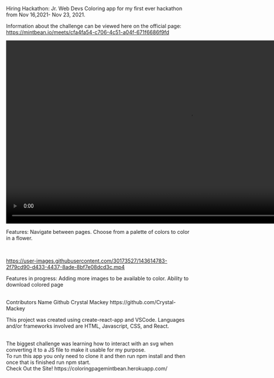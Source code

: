Hiring Hackathon: Jr. Web Devs
Coloring app for my first ever hackathon from Nov 16,2021- Nov 23, 2021.



Information about the challenge can be viewed here on the official page: https://mintbean.io/meets/cfa4fa54-c706-4c51-a04f-671f6686f9fd


<video withd="750" height="500" controls> <source src="src/components/video/ColoringFlower.mp4" type="video/mp4"/> </video>

Features:
Navigate between pages.
Choose from a palette of colors to color in a flower.

<br/>

https://user-images.githubusercontent.com/30173527/143614783-2f79cd90-d433-4437-8ade-8bf7e08dcd3c.mp4



Features in progress:
Adding more images to be available to color.
Ability to download colored page

<br/>
Contributors
Name	        Github
Crystal Mackey	https://github.com/Crystal-Mackey

<br/>

This project was created using create-react-app and VSCode. Languages and/or frameworks involved are HTML, Javascript, CSS, and React.

<br/>
The biggest challenge was learning how to interact with an svg when converting it to a JS file to make it usable for my purpose.

<br/>
To run this app you only need to clone it and then run npm install and then once that is finished run npm start.

<br/>
Check Out the Site!
https://coloringpagemintbean.herokuapp.com/
